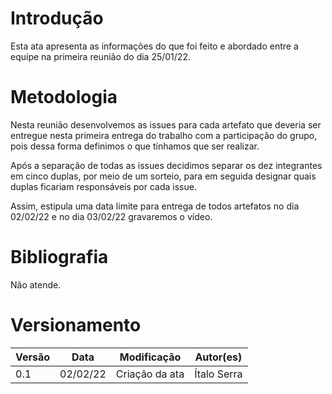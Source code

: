 # Introdução

Esta ata apresenta as informações do que foi feito e abordado entre a equipe na primeira reunião do dia 25/01/22.

# Metodologia

Nesta reunião desenvolvemos as issues para cada artefato que deveria ser entregue nesta primeira entrega do trabalho com a participação do grupo, pois dessa forma definimos o que tínhamos que ser realizar.

Após a separação de todas as issues decidimos separar os dez integrantes em cinco duplas, por meio de um sorteio, para em seguida designar quais duplas ficariam responsáveis por cada issue. 

Assim, estipula uma data limite para entrega de todos artefatos no dia 02/02/22 e no dia 03/02/22 gravaremos o vídeo.


# Bibliografia

Não atende.

# Versionamento

Versão | Data | Modificação | Autor(es) |
|--|--|--|--|
|0.1|02/02/22|Criação da ata|Ítalo Serra|
